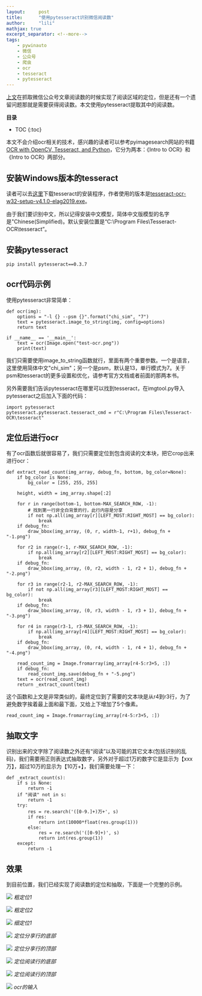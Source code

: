 ```yaml
---
layout:     post
title:      "使用pytesseract识别微信阅读数" 
author:     "lili" 
mathjax: true
excerpt_separator: <!--more-->
tags:
    - pywinauto
    - 微信
    - 公众号
    - 爬虫
    - ocr
    - tesseract
    - pytesseract
---
```


[上文](/2021/05/24/pywinauto-wechat-crawler-2/)在抓取微信公众号文章阅读数的时候实现了阅读区域的定位，但是还有一个遗留问题那就是需要获得阅读数。本文使用pytesseract提取其中的阅读数。
<!--more-->

**目录**
* TOC
{:toc}

本文不会介绍ocr相关的技术，感兴趣的读者可以参考pyimagesearch网站的书籍[OCR with OpenCV, Tesseract, and Python](https://www.pyimagesearch.com/ocr-with-opencv-tesseract-and-python/)，它分为两本：《Intro to OCR》和《Intro to OCR》两部分。

## 安装Windows版本的tesseract

读者可以去[这里](https://github.com/UB-Mannheim/tesseract/wiki)下载tesseract的安装程序，作者使用的版本是[tesseract-ocr-w32-setup-v4.1.0-elag2019.exe](https://digi.bib.uni-mannheim.de/tesseract/tesseract-ocr-w32-setup-v4.1.0-elag2019.exe)。

由于我们要识别中文，所以记得安装中文模型，简体中文版模型的名字是"Chinese(Simplified)。默认安装位置是“C:\Program Files\Tesseract-OCR\tesseract”。

## 安装pytesseract

```
pip install pytesseract==0.3.7
```

## ocr代码示例

使用pytesseract非常简单：

```
def ocr(img):
    options = "-l {} --psm {}".format("chi_sim", "7")
    text = pytesseract.image_to_string(img, config=options)
    return text

if __name__ == '__main__':
    text = ocr(Image.open("test-ocr.png"))
    print(text)
```

我们只需要使用image_to_string函数就行，里面有两个重要参数。一个是语言，这里使用简体中文"chi_sim"；另一个是psm，默认是13，单行模式为7。关于psm和tesseract的更多设置和优化，请参考官方文档或者前面的那两本书。

另外需要我们告诉pytesseract在哪里可以找到tesseract，在imgtool.py导入pytesseract之后加入下面的代码：
```
import pytesseract
pytesseract.pytesseract.tesseract_cmd = r"C:\Program Files\Tesseract-OCR\tesseract"
```

## 定位后进行ocr

有了ocr函数后就很容易了，我们只需要定位到包含阅读的文本块，把它crop出来进行ocr：

```
def extract_read_count(img_array, debug_fn, bottom, bg_color=None):
    if bg_color is None:
        bg_color = [255, 255, 255]

    height, width = img_array.shape[:2]

    for r in range(bottom-1, bottom-MAX_SEARCH_ROW, -1):
        # 找到第一行非全白背景的行，此行内容是分享
        if not np.all(img_array[r][LEFT_MOST:RIGHT_MOST] == bg_color):
            break
    if debug_fn:
        draw_bbox(img_array, (0, r, width-1, r+1), debug_fn + "-1.png")

    for r2 in range(r-1, r-MAX_SEARCH_ROW, -1):
        if np.all(img_array[r2][LEFT_MOST:RIGHT_MOST] == bg_color):
            break
    if debug_fn:
        draw_bbox(img_array, (0, r2, width - 1, r2 + 1), debug_fn + "-2.png")

    for r3 in range(r2-1, r2-MAX_SEARCH_ROW, -1):
        if not np.all(img_array[r3][LEFT_MOST:RIGHT_MOST] == bg_color):
            break
    if debug_fn:
        draw_bbox(img_array, (0, r3, width - 1, r3 + 1), debug_fn + "-3.png")

    for r4 in range(r3-1, r3-MAX_SEARCH_ROW, -1):
        if np.all(img_array[r4][LEFT_MOST:RIGHT_MOST] == bg_color):
            break
    if debug_fn:
        draw_bbox(img_array, (0, r4, width - 1, r4 + 1), debug_fn + "-4.png")

    read_count_img = Image.fromarray(img_array[r4-5:r3+5, :])
    if debug_fn:
        read_count_img.save(debug_fn + "-5.png")
    text = ocr(read_count_img)
    return _extract_count(text)
```

这个函数和上文是非常类似的，最终定位到了需要的文本块是从r4到r3行，为了避免数字挨着最上面和最下面，又给上下增加了5个像素。

```
read_count_img = Image.fromarray(img_array[r4-5:r3+5, :])
```

## 抽取文字

识别出来的文字除了阅读数之外还有“阅读”以及可能的其它文本(包括识别的乱码)，我们需要用正则表达式抽取数字，另外对于超过1万的数字它是显示为【xxx万】，超过10万的显示为【10万+】，我们需要处理一下：

```
def _extract_count(s):
    if s is None:
        return -1
    if "阅读" not in s:
        return -1
    try:
        res = re.search('([0-9.]+)万+', s)
        if res:
            return int(10000*float(res.group(1)))
        else:
            res = re.search('([0-9]+)', s)
            return int(res.group(1))
    except:
        return -1
```

## 效果

到目前位置，我们已经实现了阅读数的定位和抽取，下面是一个完整的示例。

<a>![](/img/wechat-crawler/debug-2_coarse_0.png)</a>
*粗定位1*

<a>![](/img/wechat-crawler/debug-2_coarse_1.png)</a>
*粗定位2*


<a>![](/img/wechat-crawler/debug-2_fine_0.png)</a>
*细定位1*

<a>![](/img/wechat-crawler/debug-2_locate-1.png)</a>
*定位分享行的底部*


<a>![](/img/wechat-crawler/debug-2_locate-2.png)</a>
*定位分享行的顶部*


<a>![](/img/wechat-crawler/debug-2_locate-3.png)</a>
*定位阅读行的底部*

<a>![](/img/wechat-crawler/debug-2_locate-4.png)</a>
*定位阅读行的顶部*

<a>![](/img/wechat-crawler/debug-2_locate-5.png)</a>
*ocr的输入*
